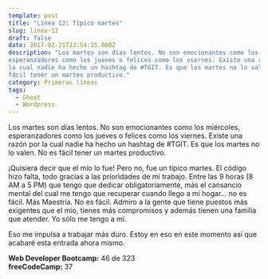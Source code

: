 ```yaml
---
template: post
title: "Línea 12: Típico martes"
slug: linea-12
draft: false
date: 2017-02-21T23:54:15.000Z
description: "Los martes son días lentos. No son emocionantes como los miércoles,
esperanzadores como los jueves o felices como los viernes. Existe una razón por
la cual nadie ha hecho un hashtag de #TGIT. Es que los martes no lo valen. No es
fácil tener un martes productivo."
category: Primeras líneas
tags:
  - Ghost
  - Wordpress
---
```

Los martes son días lentos. No son emocionantes como los miércoles, esperanzadores como los jueves o felices como los viernes. Existe una razón por la cual nadie ha hecho un hashtag de #TGIT. Es que los martes no lo valen. No es fácil tener un martes productivo.

 ¡Quisiera decir que el mío lo fue! Pero no, fue un típico martes. El código hizo falta, todo gracias a las prioridades de mi trabajo. Entre las 9 horas (8 AM a 5 PM) que tengo que dedicar obligatoriamente, más el cansancio mental del cual me tengo que recuperar cuando llego a mi hogar… no es fácil. Más Maestría. No es fácil. Admiro a la gente que tiene puestos más exigentes que el mío, tienes más compromisos y además tienen una familia que atender. Yo sólo me tengo a mí.

 Eso me impulsa a trabajar más duro. Estoy en eso en este momento así que acabaré esta entrada ahora mismo.

 **Web Developer Bootcamp:** 46 de 323  
 **freeCodeCamp:** 37

 
